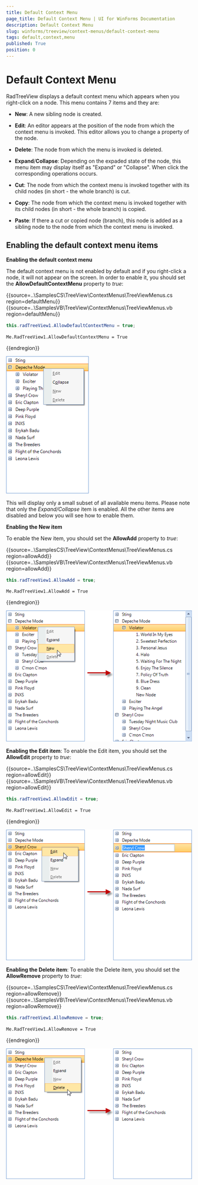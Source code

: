 ```yaml
---
title: Default Context Menu
page_title: Default Context Menu | UI for WinForms Documentation
description: Default Context Menu
slug: winforms/treeview/context-menus/default-context-menu
tags: default,context,menu
published: True
position: 0
---
```


# Default Context Menu



RadTreeView displays a default context menu which appears when you right-click on a node. This menu contains 7 items and they are:
      

* __New__: A new sibling node is created.
          

* __Edit__: An editor appears at the position of the node from which the context menu is invoked. This editor allows you to change a property of the node.
          

* __Delete__: The node from which the menu is invoked is deleted.
          

* __Expand__/__Collapse__: Depending on the expaded state of the node, this menu item may display itself as "Expand" or "Collapse". When click the corresponding operations occurs.
          

* __Cut__: The node from which the context menu is invoked together with its child nodes (in short - the whole branch) is cut.
          

* __Copy__: The node from which the context menu is invoked together with its child nodes (in short - the whole branch) is copied.
          

* __Paste__: If there a cut or copied node (branch), this node is added as a sibling node to the node from which the context menu is invoked.
          

## Enabling the default context menu items

__Enabling the default context menu__

The default context menu is not enabled by default and if you right-click a node, it will not appear on the screen. In order to enable it, you should set the __AllowDefaultContextMenu__ property to *true*:

{{source=..\SamplesCS\TreeView\ContextMenus\TreeViewMenus.cs region=defaultMenu}} 
{{source=..\SamplesVB\TreeView\ContextMenus\TreeViewMenus.vb region=defaultMenu}} 

````C#
this.radTreeView1.AllowDefaultContextMenu = true;

````
````VB.NET
Me.RadTreeView1.AllowDefaultContextMenu = True

````

{{endregion}} 


![treeview-context-menus-default-context-menu 001](images/treeview-context-menus-default-context-menu001.png)

This will display only a small subset of all available menu items. Please note that only the *Expand/Collapse* item is enabled. All the other items are disabled and below you will see how to enable them.

__Enabling the New item__

To enable the New item, you should set the __AllowAdd__ property to *true*:

{{source=..\SamplesCS\TreeView\ContextMenus\TreeViewMenus.cs region=allowAdd}} 
{{source=..\SamplesVB\TreeView\ContextMenus\TreeViewMenus.vb region=allowAdd}} 

````C#
this.radTreeView1.AllowAdd = true;

````
````VB.NET
Me.RadTreeView1.AllowAdd = True

````

{{endregion}} 


![treeview-context-menus-default-context-menu 002](images/treeview-context-menus-default-context-menu002.png)

__Enabling the Edit item__: To enable the Edit item, you should set the __AllowEdit__ property to *true*:

{{source=..\SamplesCS\TreeView\ContextMenus\TreeViewMenus.cs region=allowEdit}} 
{{source=..\SamplesVB\TreeView\ContextMenus\TreeViewMenus.vb region=allowEdit}} 

````C#
this.radTreeView1.AllowEdit = true;

````
````VB.NET
Me.RadTreeView1.AllowEdit = True

````

{{endregion}} 

![treeview-context-menus-default-context-menu 005](images/treeview-context-menus-default-context-menu005.png)

__Enabling the Delete item__: To enable the Delete item, you should set the __AllowRemove__ property to *true*:

{{source=..\SamplesCS\TreeView\ContextMenus\TreeViewMenus.cs region=allowRemove}} 
{{source=..\SamplesVB\TreeView\ContextMenus\TreeViewMenus.vb region=allowRemove}} 

````C#
this.radTreeView1.AllowRemove = true;

````
````VB.NET
Me.RadTreeView1.AllowRemove = True

````

{{endregion}} 

![treeview-context-menus-default-context-menu 004](images/treeview-context-menus-default-context-menu004.png)
